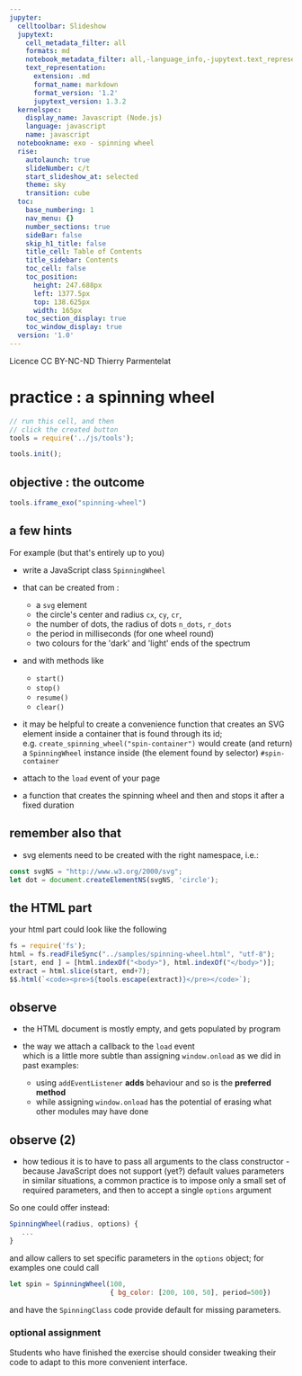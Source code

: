 ```yaml
---
jupyter:
  celltoolbar: Slideshow
  jupytext:
    cell_metadata_filter: all
    formats: md
    notebook_metadata_filter: all,-language_info,-jupytext.text_representation.jupytext_version
    text_representation:
      extension: .md
      format_name: markdown
      format_version: '1.2'
      jupytext_version: 1.3.2
  kernelspec:
    display_name: Javascript (Node.js)
    language: javascript
    name: javascript
  notebookname: exo - spinning wheel
  rise:
    autolaunch: true
    slideNumber: c/t
    start_slideshow_at: selected
    theme: sky
    transition: cube
  toc:
    base_numbering: 1
    nav_menu: {}
    number_sections: true
    sideBar: false
    skip_h1_title: false
    title_cell: Table of Contents
    title_sidebar: Contents
    toc_cell: false
    toc_position:
      height: 247.688px
      left: 1377.5px
      top: 138.625px
      width: 165px
    toc_section_display: true
    toc_window_display: true
  version: '1.0'
---
```


<!-- #region slideshow={"slide_type": ""} -->
<div class="licence">
<span>Licence CC BY-NC-ND</span>
<span>Thierry Parmentelat</span>
</div>
<!-- #endregion -->

<!-- #region slideshow={"slide_type": ""} -->
# practice : a spinning wheel
<!-- #endregion -->

```javascript
// run this cell, and then 
// click the created button
tools = require('../js/tools');

tools.init();
```

<!-- #region slideshow={"slide_type": ""} -->
## objective : the outcome
<!-- #endregion -->

```javascript hide_input=true
tools.iframe_exo("spinning-wheel")
```

<!-- #region slideshow={"slide_type": ""} -->
## a few hints
<!-- #endregion -->

For example (but that's entirely up to you)

* write a JavaScript class `SpinningWheel` 
* that can be created from :
  * a `svg` element
  * the circle's center and radius `cx`, `cy`, `cr`,
  * the number of dots, the radius of dots `n_dots`, `r_dots`
  * the period in milliseconds (for one wheel round)
  * two colours for the 'dark' and 'light' ends of the spectrum
* and with methods like
  * `start()`
  * `stop()`
  * `resume()`
  * `clear()` 
  
* it may be helpful to create a convenience function that creates an SVG element inside a container that is found through its id;  
  e.g. `create_spinning_wheel("spin-container")` would create (and return) a `SpinningWheel` instance inside (the element found by selector) `#spin-container`


* attach to the `load` event of your page
* a function that creates the spinning wheel
  and then and stops it after a fixed duration

<!-- #region slideshow={"slide_type": ""} -->
## remember also that
<!-- #endregion -->

<!-- #region -->
* svg elements need to be created with the right namespace, i.e.:

```javascript
const svgNS = "http://www.w3.org/2000/svg";
let dot = document.createElementNS(svgNS, 'circle');
```

<!-- #endregion -->

<!-- #region slideshow={"slide_type": ""} -->
## the  HTML part
<!-- #endregion -->

your html part could look like the following  

```javascript hide_input=true
fs = require('fs');
html = fs.readFileSync("../samples/spinning-wheel.html", "utf-8");
[start, end ] = [html.indexOf("<body>"), html.indexOf("</body>")];
extract = html.slice(start, end+7);
$$.html(`<code><pre>${tools.escape(extract)}</pre></code>`);
```

<!-- #region slideshow={"slide_type": ""} -->
## observe

* the HTML document is mostly empty, and gets populated by program

* the way we attach a callback to the `load` event  
  which is a little more subtle than assigning `window.onload` as we did in past examples:
  * using `addEventListener` **adds** behaviour and so is the **preferred method**
  * while assigning `window.onload` has the potential of erasing what other modules may have done
<!-- #endregion -->

<!-- #region slideshow={"slide_type": ""} -->
## observe (2)

* how tedious it is to have to pass all arguments to the class constructor - because JavaScript does not support (yet?) default values parameters  
  in similar situations, a common practice is to impose only a small set of required parameters, and then to accept a single `options` argument
  
So one could offer instead:

```javascript
SpinningWheel(radius, options) {
   ...
}
```

and allow callers to set specific parameters in the `options` object; for examples one could call

```javascript
let spin = SpinningWheel(100, 
                         { bg_color: [200, 100, 50], period=500})
```
and have the `SpinningClass` code provide default for missing parameters.
<!-- #endregion -->

### optional assignment 


Students who have finished the exercise should consider tweaking their code to adapt to this more convenient interface.
